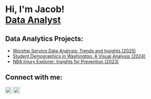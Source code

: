 <h1>Hi, I'm Jacob! <br/><a href="https://github.com/moriojac">Data Analyst</a>

<h2>Data Analytics Projects:</h2>

  - [Worship Service Data Analysis: Trends and Insights (2025)](https://github.com/joshmadakor1/Algorithms-Practice)
  - [Student Demographics in Washington: A Visual Analysis (2024)](https://github.com/joshmadakor1/4chan-Image-Analysis-Middleware-C964) 
  - [NBA Injury Explorer: Insights for Prevention (2023)](https://github.com/joshmadakor1/Sentinel-Lab)


<h2> Connect with me:</h2>

[<img align="left" alt="JoshMadakor | LinkedIn" width="22px" src="https://cdn.jsdelivr.net/npm/simple-icons@v3/icons/linkedin.svg" />][linkedin]
[<img align="left" alt="JoshMadakor | Instagram" width="22px" src="https://cdn.jsdelivr.net/npm/simple-icons@v3/icons/instagram.svg" />][instagram]

[instagram]: https://www.instagram.com/moriojac/
[linkedin]: https://www.linkedin.com/in/jacob-moriones-2694232bb




